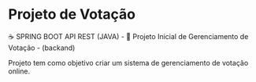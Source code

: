 # Projeto de Votação
:coffee: SPRING BOOT API REST (JAVA) - 
:bow_and_arrow: Projeto Inicial de Gerenciamento de Votação - (backand)
 
Projeto tem como objetivo criar um sistema de gerenciamento de votação online.
